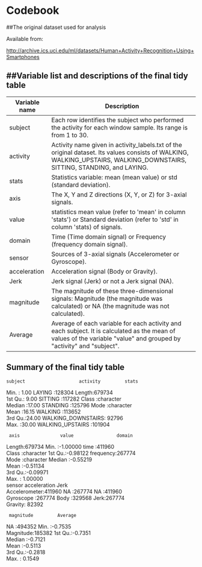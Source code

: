 Codebook
========
##The original dataset used for analysis

Available from:

http://archive.ics.uci.edu/ml/datasets/Human+Activity+Recognition+Using+Smartphones

##Variable list and descriptions of the final tidy table
--------------------------------------------------------

Variable name    | Description
-----------------|-------------------------------------------------------------------------------------------------------------------
subject          | Each row identifies the subject who performed the activity for each window sample. Its range is from 1 to 30.
activity         | Activity name given in activity_labels.txt of the original dataset. Its values consists of WALKING, WALKING_UPSTAIRS, WALKING_DOWNSTAIRS, SITTING, STANDING, and LAYING.
stats            | Statistics variable: mean (mean value) or std (standard deviation).
axis             | The X, Y and Z directions (X, Y, or Z) for 3-axial signals.
value            | statistics mean value (refer to 'mean' in column 'stats') or Standard deviation (refer to 'std' in column 'stats) of signals. 
domain           | Time (Time domain signal) or Frequency (frequency domain signal).
sensor           | Sources of 3-axial signals  (Accelerometer or Gyroscope).
acceleration     | Acceleration signal (Body or Gravity).
Jerk             | Jerk signal (Jerk) or not a Jerk signal (NA).
magnitude        | The magnitude of these three-dimensional signals: Magnitude (the magnitude was calculated) or NA (the magnitude was not calculated).
Average          | Average of each variable for each activity and each subject. It is calculated as the mean of values of the variable "value" and grouped by "activity" and "subject".

## Summary of the final tidy table
    subject                    activity         stats          
 Min.   : 1.00   LAYING            :128304   Length:679734     
 1st Qu.: 9.00   SITTING           :117282   Class :character  
 Median :17.00   STANDING          :125796   Mode  :character  
 Mean   :16.15   WALKING           :113652                     
 3rd Qu.:24.00   WALKING_DOWNSTAIRS: 92796                     
 Max.   :30.00   WALKING_UPSTAIRS  :101904                     

     axis               value                domain      
 Length:679734      Min.   :-1.00000   time     :411960  
 Class :character   1st Qu.:-0.98122   frequency:267774  
 Mode  :character   Median :-0.55219                     
                    Mean   :-0.51134                     
                    3rd Qu.:-0.09971                     
                    Max.   : 1.00000                     
           sensor        acceleration      Jerk       
 Accelerometer:411960   NA     :267774   NA  :411960  
 Gyroscope    :267774   Body   :329568   Jerk:267774  
                        Gravity: 82392                
                                                      
     magnitude         Average       
 NA       :494352   Min.   :-0.7535  
 Magnitude:185382   1st Qu.:-0.7351  
                    Median :-0.7121  
                    Mean   :-0.5113  
                    3rd Qu.:-0.2818  
                    Max.   : 0.1549  
